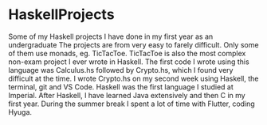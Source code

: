 # HaskellProjects
Some of my Haskell projects I have done in my first year as an undergraduate
The projects are from very easy to farely difficult. Only some of them use monads, eg. TicTacToe. 
TicTacToe is also the most complex non-exam project I ever wrote in Haskell.
The first code I wrote using this language was Calculus.hs followed by Crypto.hs, which I found very difficult at the time.
I wrote Crypto.hs on my second week using Haskell, the terminal, git and VS Code.
Haskell was the first language I studied at Imperial.
After Haskell, I have learned Java extensively and then C in my first year. 
During the summer break I spent a lot of time with Flutter, coding Hyuga.
